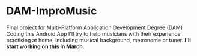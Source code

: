 # DAM-ImproMusic
Final project for Multi-Platform Application Development Degree (DAM)
Coding this Android App I'll try to help musicians with their experience practising at home, including musical background, metronome or tuner.
**I'll start working on this in March.** 
